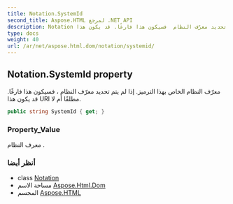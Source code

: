 ```yaml
---
title: Notation.SystemId
second_title: Aspose.HTML لمرجع .NET API
description: Notation ملكية. معرّف النظام الخاص بهذا الترميز. إذا لم يتم تحديد معرّف النظام  فسيكون هذا فارغًا. قد يكون هذا URI مطلقًا أم لا.
type: docs
weight: 40
url: /ar/net/aspose.html.dom/notation/systemid/
---
```

## Notation.SystemId property

معرّف النظام الخاص بهذا الترميز. إذا لم يتم تحديد معرّف النظام ، فسيكون هذا فارغًا. قد يكون هذا URI مطلقًا أم لا.

```csharp
public string SystemId { get; }
```

### Property_Value

معرف النظام .

### أنظر أيضا

* class [Notation](../)
* مساحة الاسم [Aspose.Html.Dom](../../notation/)
* المجسم [Aspose.HTML](../../../)


